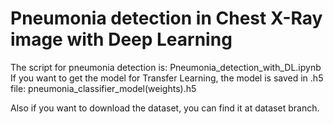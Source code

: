 # Pneumonia detection in Chest X-Ray image with Deep Learning
 
 The script for pneumonia detection is: Pneumonia_detection_with_DL.ipynb
 If you want to get the model for Transfer Learning, the model is saved in .h5 file: pneumonia_classifier_model(weights).h5
 
 Also if you want to download the dataset, you can find it at dataset branch.

